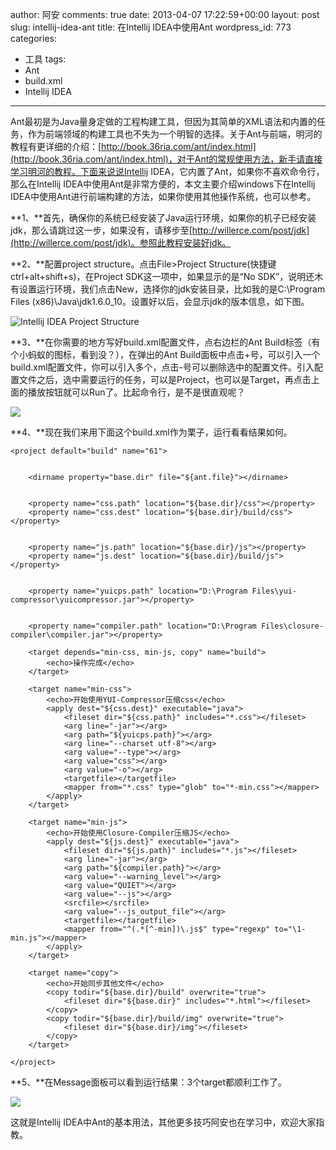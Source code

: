 author: 阿安
comments: true
date: 2013-04-07 17:22:59+00:00
layout: post
slug: intellij-idea-ant
title: 在Intellij IDEA中使用Ant
wordpress_id: 773
categories:
- 工具
tags:
- Ant
- build.xml
- Intellij IDEA
---

Ant最初是为Java量身定做的工程构建工具，但因为其简单的XML语法和内置的任务，作为前端领域的构建工具也不失为一个明智的选择。关于Ant与前端，明河的教程有更详细的介绍：[http://book.36ria.com/ant/index.html](http://book.36ria.com/ant/index.html)，对于Ant的常规使用方法，新手请直接学习明河的教程。下面来说说Intellij IDEA，它内置了Ant，如果你不喜欢命令行，那么在Intellij IDEA中使用Ant是非常方便的，本文主要介绍windows下在Intellij IDEA中使用Ant进行前端构建的方法，如果你使用其他操作系统，也可以参考。

**1、**首先，确保你的系统已经安装了Java运行环境，如果你的机子已经安装jdk，那么请跳过这一步，如果没有，请移步至[http://willerce.com/post/jdk](http://willerce.com/post/jdk)。参照此教程安装好jdk。

**2、**配置project structure。点击File>Project Structure(快捷键ctrl+alt+shift+s)，在Project SDK这一项中，如果显示的是“No SDK”，说明还木有设置运行环境，我们点击New，选择你的jdk安装目录，比如我的是C:\Program Files (x86)\Java\jdk1.6.0_10。设置好以后，会显示jdk的版本信息，如下图。

![Intellij IDEA Project Structure](/wp-content/uploads/2013/04/1.jpg)

<!-- more -->**3、**在你需要的地方写好build.xml配置文件，点右边栏的Ant Build标签（有个小蚂蚁的图标，看到没？），在弹出的Ant Build面板中点击+号，可以引入一个build.xml配置文件，你可以引入多个，点击-号可以删除选中的配置文件。引入配置文件之后，选中需要运行的任务，可以是Project，也可以是Target，再点击上面的播放按钮就可以Run了。比起命令行，是不是很直观呢？

![](/wp-content/uploads/2013/04/ant-build.jpg)

**4、**现在我们来用下面这个build.xml作为栗子，运行看看结果如何。

    
    

    <project default="build" name="61">


        <dirname property="base.dir" file="${ant.file}"></dirname>


        <property name="css.path" location="${base.dir}/css"></property>
        <property name="css.dest" location="${base.dir}/build/css"></property>


        <property name="js.path" location="${base.dir}/js"></property>
        <property name="js.dest" location="${base.dir}/build/js"></property>


        <property name="yuicps.path" location="D:\Program Files\yui-compressor\yuicompressor.jar"></property>


        <property name="compiler.path" location="D:\Program Files\closure-compiler\compiler.jar"></property>

        <target depends="min-css, min-js, copy" name="build">
            <echo>操作完成</echo>
        </target>

        <target name="min-css">
            <echo>开始使用YUI-Compressor压缩css</echo>
            <apply dest="${css.dest}" executable="java">
                <fileset dir="${css.path}" includes="*.css"></fileset>
                <arg line="-jar"></arg>
                <arg path="${yuicps.path}"></arg>
                <arg line="--charset utf-8"></arg>
                <arg value="--type"></arg>
                <arg value="css"></arg>
                <arg value="-o"></arg>
                <targetfile></targetfile>
                <mapper from="*.css" type="glob" to="*-min.css"></mapper>
            </apply>
        </target>

        <target name="min-js">
            <echo>开始使用Closure-Compiler压缩JS</echo>
            <apply dest="${js.dest}" executable="java">
                <fileset dir="${js.path}" includes="*.js"></fileset>
                <arg line="-jar"></arg>
                <arg path="${compiler.path}"></arg>
                <arg value="--warning_level"></arg>
                <arg value="QUIET"></arg>
                <arg value="--js"></arg>
                <srcfile></srcfile>
                <arg value="--js_output_file"></arg>
                <targetfile></targetfile>
                <mapper from="^(.*[^-min])\.js$" type="regexp" to="\1-min.js"></mapper>
            </apply>
        </target>

        <target name="copy">
            <echo>开始同步其他文件</echo>
            <copy todir="${base.dir}/build" overwrite="true">
                <fileset dir="${base.dir}" includes="*.html"></fileset>
            </copy>
            <copy todir="${base.dir}/build/img" overwrite="true">
                <fileset dir="${base.dir}/img"></fileset>
            </copy>
        </target>

    </project>





**5、**在Message面板可以看到运行结果：3个target都顺利工作了。

![](/wp-content/uploads/2013/04/message-ant-build.jpg)

这就是Intellij IDEA中Ant的基本用法，其他更多技巧阿安也在学习中，欢迎大家指教。
